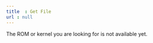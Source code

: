 ```yaml
---
title  : Get File
url : null
---
```



The ROM or kernel you are looking for is not available yet.


